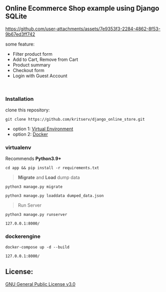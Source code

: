## Online Ecommerce Shop example using Django SQLite


https://github.com/user-attachments/assets/7e9353f3-2284-4862-8f53-9b67ed3ff742


some feature: 

- Filter product form
- Add to Cart, Remove from Cart
- Product summary
- Checkout form
- Login with Guest Account

<br>

### Installation

clone this repository:

```
git clone https://github.com/kritserv/django_online_store.git
```

- option 1: <a href="#virtualenv">Virtual Environment</a>
- option 2: <a href="#dockerengine">Docker</a>


### virtualenv

Recommends **Python3.9+**

```
cd app && pip install -r requirements.txt
```

> **Migrate** and **Load** dump data

```
python3 manage.py migrate
```

```
python3 manage.py loaddata dumped_data.json
```

> Run Server

```
python3 manage.py runserver
```

```
127.0.0.1:8000/
```

### dockerengine

```
docker-compose up -d --build
```

```
127.0.0.1:8000/
```

## License:

[GNU General Public License v3.0](LICENSE)
